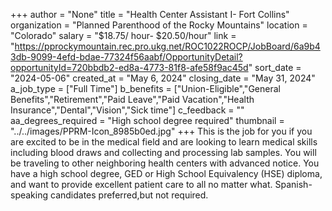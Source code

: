 +++
author = "None"
title = "Health Center Assistant I- Fort Collins"
organization = "Planned Parenthood of the Rocky Mountains"
location = "Colorado"
salary = "$18.75/ hour- $20.50/hour"
link = "https://pprockymountain.rec.pro.ukg.net/ROC1022ROCP/JobBoard/6a9b43db-9099-4efd-bdae-77324f56aabf/OpportunityDetail?opportunityId=720bbdb2-ed8a-4773-81f8-afe58f9ac45d"
sort_date = "2024-05-06"
created_at = "May 6, 2024"
closing_date = "May 31, 2024"
a_job_type = ["Full Time"]
b_benefits = ["Union-Eligible","General Benefits","Retirement","Paid Leave","Paid Vacation","Health Insurance","Dental","Vision","Sick time"]
c_feedback = ""
aa_degrees_required = "High school degree required"
thumbnail = "../../images/PPRM-Icon_8985b0ed.jpg"
+++
This is the job for you if you are excited to be in the medical field and are looking to learn medical skills including blood draws and collecting and processing lab samples. You will be traveling to other neighboring health centers with advanced notice. You have a high school degree, GED or High School Equivalency (HSE) diploma, and want to provide excellent patient care to all no matter what. 
Spanish-speaking candidates preferred,but not required. 
